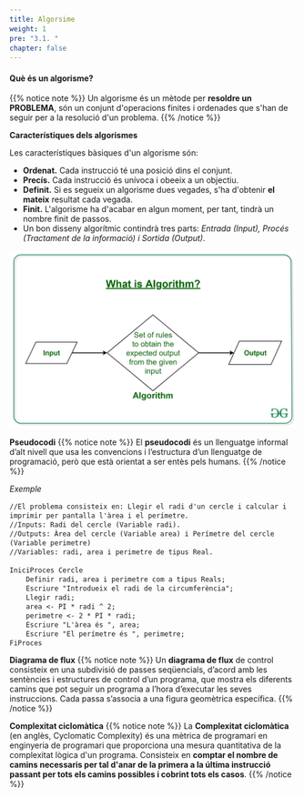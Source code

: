 ```yaml
---
title: Algorsime
weight: 1
pre: "3.1. "
chapter: false
---
```



#### Què és un algorisme?

{{% notice note %}}
Un algorisme és un mètode per **resoldre un PROBLEMA**, són un conjunt d'operacions finites i ordenades que s'han de seguir per a la resolució d'un problema.
{{% /notice %}}


**Característiques dels algorismes**

Les característiques bàsiques d'un algorisme són:

+ **Ordenat.** Cada instrucció té una posició dins el conjunt.
+ **Precís.** Cada instrucció és unívoca i obeeix a un objectiu.
+ **Definit.** Si es segueix un algorisme dues vegades, s'ha d'obtenir **el mateix** resultat cada vegada.
+ **Finit.** L'algorisme ha d'acabar en algun moment, per tant, tindrà un nombre finit de passos.
+ Un bon disseny algorítmic contindrà tres parts: _Entrada (Input), Procés (Tractament de la informació) i Sortida (Output)_.

![Algorisme](images/algorisme.jpg)

**Pseudocodi**
{{% notice note %}}
El **pseudocodi** és un llenguatge informal d’alt nivell que usa les convencions i l’estructura d’un llenguatge de programació, però que està orientat a ser entès pels humans.
{{% /notice %}}

_Exemple_

``` 
//El problema consisteix en: Llegir el radi d'un cercle i calcular i imprimir per pantalla l'àrea i el perímetre.
//Inputs: Radi del cercle (Variable radi).
//Outputs: Àrea del cercle (Variable area) i Perímetre del cercle (Variable perimetre) 
//Variables: radi, area i perimetre de tipus Real.    

IniciProces Cercle
    Definir radi, area i perimetre com a tipus Reals;
    Escriure "Introdueix el radi de la circumferència";
    Llegir radi;
    area <- PI * radi ^ 2;
    perimetre <- 2 * PI * radi;
    Escriure "L'àrea és ", area;
    Escriure "El perímetre és ", perimetre;
FiProces
``` 


**Diagrama de flux**
{{% notice note %}}
Un **diagrama de flux** de control consisteix en una subdivisió de passes seqüencials, d’acord amb les sentències i estructures de control d’un programa, que mostra els diferents camins que pot seguir un programa a l’hora d’executar les seves instruccions. Cada passa s’associa a una figura geomètrica específica.
{{% /notice %}}

**Complexitat ciclomàtica**
{{% notice note %}}
La **Complexitat ciclomàtica** (en anglès, Cyclomatic Complexity) és una mètrica de programari en enginyeria de programari que proporciona una mesura quantitativa de la complexitat lògica d'un programa. Consisteix en __comptar el nombre de camins necessaris per tal d'anar de la primera a la última instrucció passant per tots els camins possibles i cobrint tots els casos__.
{{% /notice %}}
